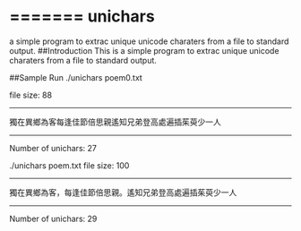 =======
unichars
========

a simple program to extrac unique unicode charaters from a file to standard output.
##Introduction
This is a simple program to extrac unique unicode charaters from a file to standard output.

##Sample Run
./unichars poem0.txt

file size: 88
*************************
獨在異鄉為客每逢佳節倍思親遙知兄弟登高處遍插茱萸少一人
*************************
Number of unichars: 27

./unichars poem.txt
file size: 100
*************************
獨在異鄉為客，每逢佳節倍思親。遙知兄弟登高處遍插茱萸少一人
*************************
Number of unichars: 29
